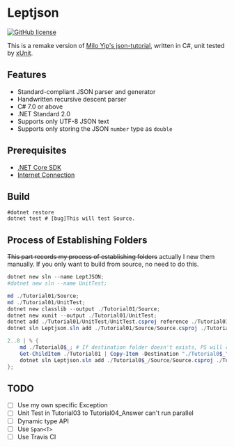 # Leptjson

[![GitHub license](https://img.shields.io/github/license/imba-tjd/LeptJSON.svg)](https://github.com/imba-tjd/LeptJSON/blob/master/LICENSE)

This is a remake version of [Milo Yip's json-tutorial](https://github.com/miloyip/json-tutorial), written in C#, unit tested by [xUnit](https://xunit.github.io/).

## Features

* Standard-compliant JSON parser and generator
* Handwritten recursive descent parser
* C# 7.0 or above
* .NET Standard 2.0
* Supports only UTF-8 JSON text
* Supports only storing the JSON `number` type as `double`

## Prerequisites

* [.NET Core SDK](https://dotnet.github.io/)
* [Internet Connection](https://www.baidu.com/)

## Build

```batch
#dotnet restore
dotnet test # [bug]This will test Source.
```

## Process of Establishing Folders

~~This part records my process of establishing folders~~ actually I new them manually. If you only want to build from source, no need to do this.

```powershell
dotnet new sln --name LeptJSON;
#dotnet new sln --name UnitTest;

md ./Tutorial01/Source;
md ./Tutorial01/UnitTest;
dotnet new classlib --output ./Tutorial01/Source;
dotnet new xunit --output ./Tutorial01/UnitTest;
dotnet add ./Tutorial01/UnitTest/UnitTest.csproj reference ./Tutorial01/Source/Source.csproj;
dotnet sln Leptjson.sln add ./Tutorial01/Source/Source.csproj ./Tutorial01/UnitTest/UnitTest.csproj;

2..8 | % {
    md ./Tutorial0$_; # If destination folder doesn't exists, PS will copy the first folder's content and then copy other folders themselves.
    Get-ChildItem ./Tutorial01 | Copy-Item -Destination "./Tutorial0$_" -Recurse;
    dotnet sln Leptjson.sln add ./Tutorial0$_/Source/Source.csproj ./Tutorial0$_/UnitTest/UnitTest.csproj;
};
```

## TODO

* [ ] Use my own specific Exception
* [ ] Unit Test in Tutorial03 to Tutorial04_Answer can't run parallel
* [ ] Dynamic type API
* [ ] Use `Span<T>`
* [ ] Use Travis CI
